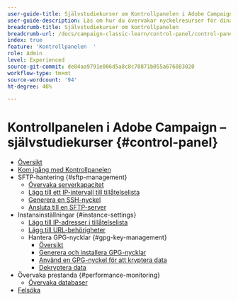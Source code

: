 ```yaml
---
user-guide-title: Självstudiekurser om Kontrollpanelen i Adobe Campaign
user-guide-description: Läs om hur du övervakar nyckelresurser för dina Adobe Campaign-instanser och utför administrativa uppgifter på Kontrollpanelen.
breadcrumb-title: Självstudiekurser om kontrollpanelen
breadcrumb-url: /docs/campaign-classic-learn/control-panel/control-panel-overview.html
index: true
feature: 'Kontrollpanelen  '
role: Admin
level: Experienced
source-git-commit: de84aa9791e006d5a8c8c70871b055a676883020
workflow-type: tm+mt
source-wordcount: '94'
ht-degree: 46%

---
```



# Kontrollpanelen i Adobe Campaign – självstudiekurser {#control-panel}

+ [Översikt](/help/control-panel-tutorials/control-panel-overview.md)
+ [Kom igång med Kontrollpanelen](/help/control-panel-tutorials/get-started.md)
+ SFTP-hantering {#sftp-management}
   + [Övervaka serverkapacitet](/help/control-panel-tutorials/sftp-management/monitor-server-capacity.md)
   + [Lägg till ett IP-intervall till tillåtelselista](/help/control-panel-tutorials/sftp-management/add-ip-range-to-allowlist.md)
   + [Generera en SSH-nyckel](/help/control-panel-tutorials/sftp-management/generate-ssh-key.md)
   + [Ansluta till en SFTP-server](/help/control-panel-tutorials/sftp-management/connect-to-sftp-server.md)
+ Instansinställningar {#instance-settings}
   + [Lägg till IP-adresser i tillåtelselista](/help/control-panel-tutorials/instance-settings/ip-allow-listing.md)
   + [Lägg till URL-behörigheter](/help/control-panel-tutorials/instance-settings/add-url-permissions.md)
   + Hantera GPG-nycklar {#gpg-key-management}
      + [Översikt](/help/control-panel-tutorials/instance-settings/gpg-key-management/gpg-key-management-overview.md)
      + [Generera och installera GPG-nycklar](/help/control-panel-tutorials/instance-settings/gpg-key-management/generate-and-install-gpg-keys.md)
      + [Använd en GPG-nyckel för att kryptera data](/help/control-panel-tutorials/instance-settings/gpg-key-management/use-a-gpg-key-to-encrypt-data.md)
      + [Dekryptera data](/help/control-panel-tutorials/instance-settings/gpg-key-management/decrypt-data.md)
+ Övervaka prestanda {#performance-monitoring}
   + [Övervaka databaser](/help/control-panel-tutorials/performance-monitoring/monitor-databases.md)
+ [Felsöka](/help/control-panel-tutorials/troubleshooting.md)